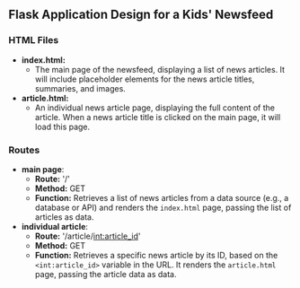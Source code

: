 ## Flask Application Design for a Kids' Newsfeed

### HTML Files

- **index.html:**
   - The main page of the newsfeed, displaying a list of news articles. It will include placeholder elements for the news article titles, summaries, and images.
- **article.html:**
   - An individual news article page, displaying the full content of the article. When a news article title is clicked on the main page, it will load this page.

### Routes

- **main page**:
   - **Route:** '/'
   - **Method:** GET
   - **Function:** Retrieves a list of news articles from a data source (e.g., a database or API) and renders the `index.html` page, passing the list of articles as data.
- **individual article**:
   - **Route:** '/article/<int:article_id>'
   - **Method:** GET
   - **Function:** Retrieves a specific news article by its ID, based on the `<int:article_id>` variable in the URL. It renders the `article.html` page, passing the article data as data.